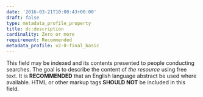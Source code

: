 ```yaml
---
date: '2016-03-21T10:00:43+00:00'
draft: false
type: metadata_profile_property
title: dc:description
cardinality: Zero or more
requirement: Recommended
metadata_profile: v2-0-final_basic
---
```

This field may be indexed and its contents presented to people conducting searches. The goal is to describe the content of *the resource* using free text. It is **RECOMMENDED** that an English language abstract be used where available. HTML or other markup tags **SHOULD NOT** be included in this field.
